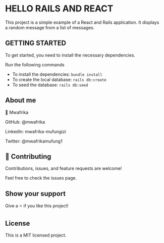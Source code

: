 # HELLO RAILS AND REACT

This project is a simple example of a React and Rails application. It displays a random message from a list of messages.

## GETTING STARTED

To get started, you need to install the necessary dependencies.

Run the following commands

- To install the dependencies: `bundle install`
- To create the local database: `rails db:create`
- To seed the database: `rails db:seed`

## About me

👤 Mwafrika

GitHub: @mwafrika

LinkedIn: mwafrika-mufungizi

Twitter: @mwafrikamufung1

## 🤝 Contributing

Contributions, issues, and feature requests are welcome!

Feel free to check the issues page.

## Show your support

Give a ⭐️ if you like this project!

## License

This is a MIT licensed project.
